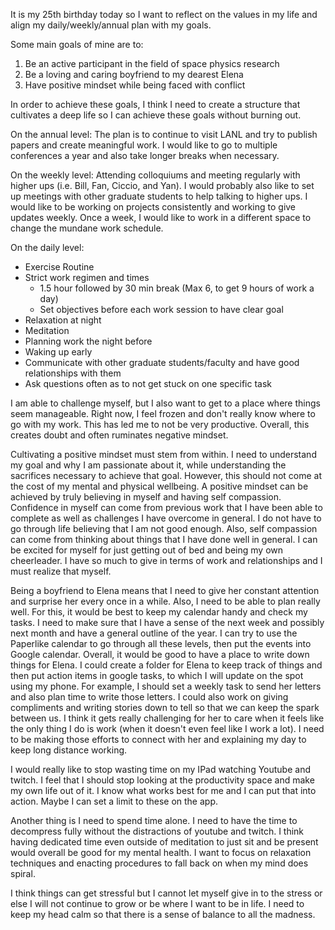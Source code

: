 It is my 25th birthday today so I want to reflect on the values in my life and align my daily/weekly/annual plan with my goals.

Some main goals of mine are to:
1. Be an active participant in the field of space physics research
2. Be a loving and caring boyfriend to my dearest Elena
3. Have positive mindset while being faced with conflict

In order to achieve these goals, I think I need to create a structure that cultivates a deep life so I can achieve these goals without burning out.

On the annual level:
The plan is to continue to visit LANL and try to publish papers and create meaningful work. I would like to go to multiple conferences a year and also take longer breaks when necessary. 

On the weekly level:
Attending colloquiums and meeting regularly with higher ups (i.e. Bill, Fan, Ciccio, and Yan). I would probably also like to set up meetings with other graduate students to help talking to higher ups. I would like to be working on projects consistently and working to give updates weekly. Once a week, I would like to work in a different space to change the mundane work schedule.

On the daily level:
- Exercise Routine
- Strict work regimen and times
	- 1.5 hour followed by 30 min break (Max 6, to get 9 hours of work a day)
	- Set objectives before each work session to have clear goal
- Relaxation at night
- Meditation
- Planning work the night before
- Waking up early
- Communicate with other graduate students/faculty and have good relationships with them
- Ask questions often as to not get stuck on one specific task

I am able to challenge myself, but I also want to get to a place where things seem manageable. Right now, I feel frozen and don't really know where to go with my work. This has led me to not be very productive. Overall, this creates doubt and often ruminates negative mindset.

Cultivating a positive mindset must stem from within. I need to understand my goal and why I am passionate about it, while understanding the sacrifices necessary to achieve that goal. However, this should not come at the cost of my mental and physical wellbeing. A positive mindset can be achieved by truly believing in myself and having self compassion. Confidence in myself can come from previous work that I have been able to complete as well as challenges I have overcome in general. I do not have to go through life believing that I am not good enough. Also, self compassion can come from thinking about things that I have done well in general. I can be excited for myself for just getting out of bed and being my own cheerleader. I have so much to give in terms of work and relationships and I must realize that myself. 

Being a boyfriend to Elena means that I need to give her constant attention and surprise her every once in a while. Also, I need to be able to plan really well. For this, it would be best to keep my calendar handy and check my tasks. I need to make sure that I have a sense of the next week and possibly next month and have a general outline of the year. I can try to use the Paperlike calendar to go through all these levels, then put the events into Google calendar. Overall, it would be good to have a place to write down things for Elena. I could create a folder for Elena to keep track of things and then put action items in google tasks, to which I will update on the spot using my phone. For example, I should set a weekly task to send her letters and also plan time to write those letters. I could also work on giving compliments and writing stories down to tell so that we can keep the spark between us. I think it gets really challenging for her to care when it feels like the only thing I do is work (when it doesn't even feel like I work a lot). I need to be making those efforts to connect with her and explaining my day to keep long distance working. 

I would really like to stop wasting time on my IPad watching Youtube and twitch. I feel that I should stop looking at the productivity space and make my own life out of it. I know what works best for me and I can put that into action. Maybe I can set a limit to these on the app.

Another thing is I need to spend time alone. I need to have the time to decompress fully without the distractions of youtube and twitch. I think having dedicated time even outside of meditation to just sit and be present would overall be good for my mental health. I want to focus on relaxation techniques and enacting procedures to fall back on when my mind does spiral.

I think things can get stressful but I cannot let myself give in to the stress or else I will not continue to grow or be where I want to be in life. I need to keep my head calm so that there is a sense of balance to all the madness. 